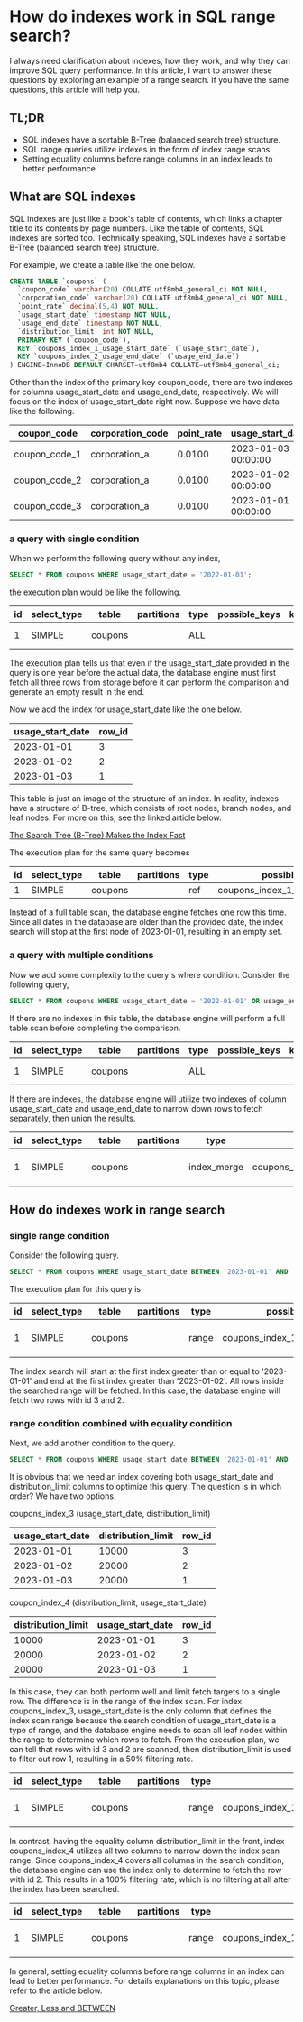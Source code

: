 # How do indexes work in SQL range search?

I always need clarification about indexes, how they work, and why they can improve SQL query performance. In this article, I want to answer these questions by exploring an example of a range search. If you have the same questions, this article will help you.

## TL;DR

- SQL indexes have a sortable B-Tree (balanced search tree) structure.
- SQL range queries utilize indexes in the form of index range scans.
- Setting equality columns before range columns in an index leads to better performance.

## What are SQL indexes

SQL indexes are just like a book's table of contents, which links a chapter title to its contents by page numbers. Like the table of contents, SQL indexes are sorted too. Technically speaking, SQL indexes have a sortable B-Tree (balanced search tree) structure.

For example, we create a table like the one below.

```sql
CREATE TABLE `coupons` (
  `coupon_code` varchar(20) COLLATE utf8mb4_general_ci NOT NULL,
  `corporation_code` varchar(20) COLLATE utf8mb4_general_ci NOT NULL,
  `point_rate` decimal(5,4) NOT NULL,
  `usage_start_date` timestamp NOT NULL,
  `usage_end_date` timestamp NOT NULL,
  `distribution_limit` int NOT NULL,
  PRIMARY KEY (`coupon_code`),
  KEY `coupons_index_1_usage_start_date` (`usage_start_date`),
  KEY `coupons_index_2_usage_end_date` (`usage_end_date`)
) ENGINE=InnoDB DEFAULT CHARSET=utf8mb4 COLLATE=utf8mb4_general_ci;
```

Other than the index of the primary key coupon_code, there are two indexes for columns usage_start_date and usage_end_date, respectively. We will focus on the index of usage_start_date right now. Suppose we have data like the following.

| coupon_code   | corporation_code | point_rate | usage_start_date    | usage_end_date      | distribution_limit |
| ------------- | ---------------- | ---------- | ------------------- | ------------------- | ------------------ |
| coupon_code_1 | corporation_a    | 0.0100     | 2023-01-03 00:00:00 | 2023-02-03 00:00:00 | 10000              |
| coupon_code_2 | corporation_a    | 0.0100     | 2023-01-02 00:00:00 | 2023-02-02 00:00:00 | 20000              |
| coupon_code_3 | corporation_a    | 0.0100     | 2023-01-01 00:00:00 | 2023-02-01 00:00:00 | 20000              |

### a query with single condition

When we perform the following query without any index,

```sql
SELECT * FROM coupons WHERE usage_start_date = '2022-01-01';
```

the execution plan would be like the following.

| id  | select_type | table   | partitions | type | possible_keys | key | key_len | ref | rows | filtered | Extra       |
| --- | ----------- | ------- | ---------- | ---- | ------------- | --- | ------- | --- | ---- | -------- | ----------- |
| 1   | SIMPLE      | coupons |            | ALL  |               |     |         |     | 3    | 33.33    | Using where |

The execution plan tells us that even if the usage_start_date provided in the query is one year before the actual data, the database engine must first fetch all three rows from storage before it can perform the comparison and generate an empty result in the end.

Now we add the index for usage_start_date like the one below.

| usage_start_date | row_id |
| ---------------- | ------ |
| 2023-01-01       | 3      |
| 2023-01-02       | 2      |
| 2023-01-03       | 1      |

This table is just an image of the structure of an index. In reality, indexes have a structure of B-tree, which consists of root nodes, branch nodes, and leaf nodes. For more on this, see the linked article below.

[The Search Tree (B-Tree) Makes the Index Fast](https://use-the-index-luke.com/sql/anatomy/the-tree)

The execution plan for the same query becomes

| id  | select_type | table   | partitions | type | possible_keys                    | key                              | key_len | ref   | rows | filtered | Extra |
| --- | ----------- | ------- | ---------- | ---- | -------------------------------- | -------------------------------- | ------- | ----- | ---- | -------- | ----- |
| 1   | SIMPLE      | coupons |            | ref  | coupons_index_1_usage_start_date | coupons_index_1_usage_start_date | 4       | const | 1    | 100.00   |       |

Instead of a full table scan, the database engine fetches one row this time. Since all dates in the database are older than the provided date, the index search will stop at the first node of 2023-01-01, resulting in an empty set.

### a query with multiple conditions

Now we add some complexity to the query's where condition. Consider the following query,

```sql
SELECT * FROM coupons WHERE usage_start_date = '2022-01-01' OR usage_end_date = '2023-02-01';
```

If there are no indexes in this table, the database engine will perform a full table scan before completing the comparison.

| id  | select_type | table   | partitions | type | possible_keys | key | key_len | ref | rows | filtered | Extra       |
| --- | ----------- | ------- | ---------- | ---- | ------------- | --- | ------- | --- | ---- | -------- | ----------- |
| 1   | SIMPLE      | coupons |            | ALL  |               |     |         |     | 3    | 33.33    | Using where |

If there are indexes, the database engine will utilize two indexes of column usage_start_date and usage_end_date to narrow down rows to fetch separately, then union the results.

| id  | select_type | table   | partitions | type        | possible_keys                                                   | key                                                             | key_len | ref | rows | filtered | Extra                                                                                     |
| --- | ----------- | ------- | ---------- | ----------- | --------------------------------------------------------------- | --------------------------------------------------------------- | ------- | --- | ---- | -------- | ----------------------------------------------------------------------------------------- |
| 1   | SIMPLE      | coupons |            | index_merge | coupons_index_1_usage_start_date,coupons_index_2_usage_end_date | coupons_index_1_usage_start_date,coupons_index_2_usage_end_date | 4,4     |     | 2    | 100.00   | Using union(coupons_index_1_usage_start_date,coupons_index_2_usage_end_date); Using where |

## How do indexes work in range search

### single range condition

Consider the following query.

```sql
SELECT * FROM coupons WHERE usage_start_date BETWEEN '2023-01-01' AND '2023-01-02';
```

The execution plan for this query is

| id  | select_type | table   | partitions | type  | possible_keys                    | key                              | key_len | ref | rows | filtered | Extra                 |
| --- | ----------- | ------- | ---------- | ----- | -------------------------------- | -------------------------------- | ------- | --- | ---- | -------- | --------------------- |
| 1   | SIMPLE      | coupons |            | range | coupons_index_1_usage_start_date | coupons_index_1_usage_start_date | 4       |     | 2    | 100.00   | Using index condition |

The index search will start at the first index greater than or equal to '2023-01-01' and end at the first index greater than '2023-01-02'. All rows inside the searched range will be fetched. In this case, the database engine will fetch two rows with id 3 and 2.

### range condition combined with equality condition

Next, we add another condition to the query.

```sql
SELECT * FROM coupons WHERE usage_start_date BETWEEN '2023-01-01' AND '2023-01-02' AND distribution_limit = 20000;
```

It is obvious that we need an index covering both usage_start_date and distribution_limit columns to optimize this query. The question is in which order? We have two options.

coupons_index_3 (usage_start_date, distribution_limit)

| usage_start_date | distribution_limit | row_id |
| ---------------- | ------------------ | ------ |
| 2023-01-01       | 10000              | 3      |
| 2023-01-02       | 20000              | 2      |
| 2023-01-03       | 20000              | 1      |

coupon_index_4 (distribution_limit, usage_start_date)

| distribution_limit | usage_start_date | row_id |
| ------------------ | ---------------- | ------ |
| 10000              | 2023-01-01       | 3      |
| 20000              | 2023-01-02       | 2      |
| 20000              | 2023-01-03       | 1      |

In this case, they can both perform well and limit fetch targets to a single row. The difference is in the range of the index scan. For index coupons_index_3, usage_start_date is the only column that defines the index scan range because the search condition of usage_start_date is a type of range, and the database engine needs to scan all leaf nodes within the range to determine which rows to fetch. From the execution plan, we can tell that rows with id 3 and 2 are scanned, then distribution_limit is used to filter out row 1, resulting in a 50% filtering rate.

| id  | select_type | table   | partitions | type  | possible_keys                                                    | key             | key_len | ref | rows | filtered | Extra                 |
| --- | ----------- | ------- | ---------- | ----- | ---------------------------------------------------------------- | --------------- | ------- | --- | ---- | -------- | --------------------- |
| 1   | SIMPLE      | coupons |            | range | coupons_index_1_usage_start_date,coupons_index_3,coupons_index_4 | coupons_index_3 | 8       |     | 1    | 50.00    | Using index condition |

In contrast, having the equality column distribution_limit in the front, index coupons_index_4 utilizes all two columns to narrow down the index scan range. Since coupons_index_4 covers all columns in the search condition, the database engine can use the index only to determine to fetch the row with id 2. This results in a 100% filtering rate, which is no filtering at all after the index has been searched.

| id  | select_type | table   | partitions | type  | possible_keys                                    | key             | key_len | ref | rows | filtered | Extra                 |
| --- | ----------- | ------- | ---------- | ----- | ------------------------------------------------ | --------------- | ------- | --- | ---- | -------- | --------------------- |
| 1   | SIMPLE      | coupons |            | range | coupons_index_1_usage_start_date,coupons_index_4 | coupons_index_4 | 8       |     | 1    | 100.00   | Using index condition |

In general, setting equality columns before range columns in an index can lead to better performance. For details explanations on this topic, please refer to the article below.

[Greater, Less and BETWEEN](https://use-the-index-luke.com/sql/where-clause/searching-for-ranges/greater-less-between-tuning-sql-access-filter-predicates)
